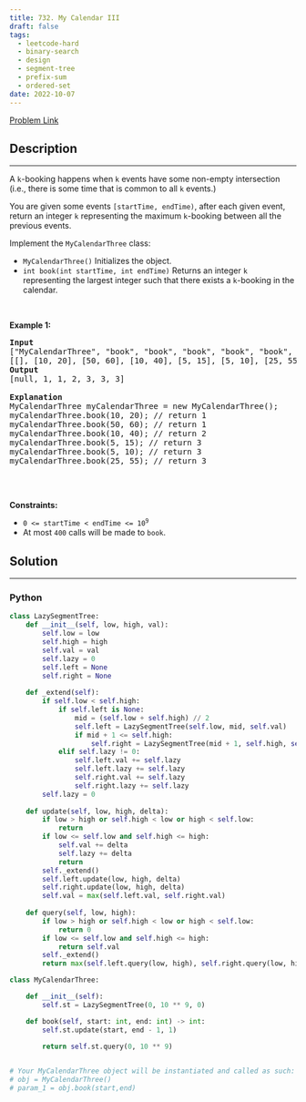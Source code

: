 ```yaml
---
title: 732. My Calendar III
draft: false
tags: 
  - leetcode-hard
  - binary-search
  - design
  - segment-tree
  - prefix-sum
  - ordered-set
date: 2022-10-07
---
```


[Problem Link](https://leetcode.com/problems/my-calendar-iii/)

## Description

---
<p>A <code>k</code>-booking happens when <code>k</code> events have some non-empty intersection (i.e., there is some time that is common to all <code>k</code> events.)</p>

<p>You are given some events <code>[startTime, endTime)</code>, after each given event, return an integer <code>k</code> representing the maximum <code>k</code>-booking between all the previous events.</p>

<p>Implement the <code>MyCalendarThree</code> class:</p>

<ul>
	<li><code>MyCalendarThree()</code> Initializes the object.</li>
	<li><code>int book(int startTime, int endTime)</code> Returns an integer <code>k</code> representing the largest integer such that there exists a <code>k</code>-booking in the calendar.</li>
</ul>

<p>&nbsp;</p>
<p><strong class="example">Example 1:</strong></p>

<pre>
<strong>Input</strong>
[&quot;MyCalendarThree&quot;, &quot;book&quot;, &quot;book&quot;, &quot;book&quot;, &quot;book&quot;, &quot;book&quot;, &quot;book&quot;]
[[], [10, 20], [50, 60], [10, 40], [5, 15], [5, 10], [25, 55]]
<strong>Output</strong>
[null, 1, 1, 2, 3, 3, 3]

<strong>Explanation</strong>
MyCalendarThree myCalendarThree = new MyCalendarThree();
myCalendarThree.book(10, 20); // return 1
myCalendarThree.book(50, 60); // return 1
myCalendarThree.book(10, 40); // return 2
myCalendarThree.book(5, 15); // return 3
myCalendarThree.book(5, 10); // return 3
myCalendarThree.book(25, 55); // return 3

</pre>

<p>&nbsp;</p>
<p><strong>Constraints:</strong></p>

<ul>
	<li><code>0 &lt;= startTime &lt; endTime &lt;= 10<sup>9</sup></code></li>
	<li>At most <code>400</code> calls will be made to <code>book</code>.</li>
</ul>


## Solution

---
### Python
``` py title='my-calendar-iii'
class LazySegmentTree:
    def __init__(self, low, high, val):
        self.low = low
        self.high = high
        self.val = val
        self.lazy = 0
        self.left = None
        self.right = None
    
    def _extend(self):
        if self.low < self.high:
            if self.left is None:
                mid = (self.low + self.high) // 2
                self.left = LazySegmentTree(self.low, mid, self.val)
                if mid + 1 <= self.high:
                    self.right = LazySegmentTree(mid + 1, self.high, self.val)
            elif self.lazy != 0:
                self.left.val += self.lazy
                self.left.lazy += self.lazy
                self.right.val += self.lazy
                self.right.lazy += self.lazy
        self.lazy = 0
        
    def update(self, low, high, delta):
        if low > high or self.high < low or high < self.low:
            return
        if low <= self.low and self.high <= high:
            self.val += delta
            self.lazy += delta
            return
        self._extend()
        self.left.update(low, high, delta)
        self.right.update(low, high, delta)
        self.val = max(self.left.val, self.right.val)
    
    def query(self, low, high):
        if low > high or self.high < low or high < self.low:
            return 0
        if low <= self.low and self.high <= high:
            return self.val
        self._extend()
        return max(self.left.query(low, high), self.right.query(low, high))

class MyCalendarThree:

    def __init__(self):
        self.st = LazySegmentTree(0, 10 ** 9, 0)

    def book(self, start: int, end: int) -> int:
        self.st.update(start, end - 1, 1)
        
        return self.st.query(0, 10 ** 9)


# Your MyCalendarThree object will be instantiated and called as such:
# obj = MyCalendarThree()
# param_1 = obj.book(start,end)
```

